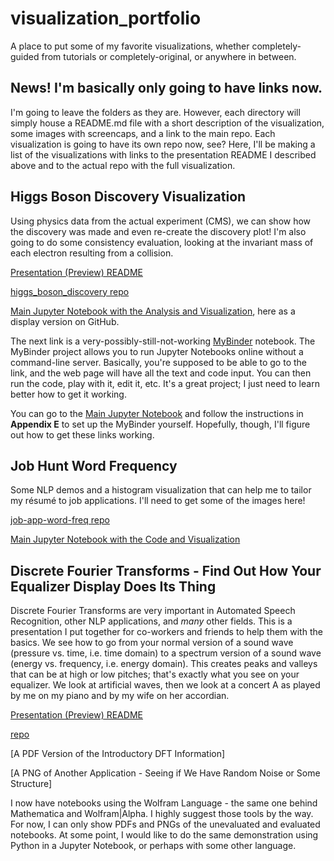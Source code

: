 # visualization_portfolio
A place to put some of my favorite visualizations, whether completely-guided from tutorials or completely-original, or anywhere in between.

## News! I'm basically only going to have links now.

I'm going to leave the folders as they are. However, each directory will simply house a README.md file with a short description of the visualization, some images with screencaps, and a link to the main repo. Each visualization is going to have its own repo now, see? Here, I'll be making a list of the visualizations with links to the presentation README I described above and to the actual repo with the full visualization.


## Higgs Boson Discovery Visualization

Using physics data from the actual experiment (CMS), we can show how the discovery was made and even re-create the discovery plot! I'm also going to do some consistency evaluation, looking at the invariant mass of each electron resulting from a collision.

[Presentation (Preview) README](https://github.com/bballdave025/visualization_portfolio/tree/main/higgs_boson#readme)

[higgs_boson_discovery repo](https://github.com/bballdave025/higgs_boson_visualized/)

[Main Jupyter Notebook with the Analysis and Visualization](https://github.com/bballdave025/higgs_boson_visualized/blob/main/Higgs_Boson_Discovery_Visualization.ipynb), here as a display version on GitHub.

The next link is a very-possibly-still-not-working [MyBinder](https://mybinder.org/) notebook. The MyBinder project allows you to run Jupyter Notebooks online without a command-line server. Basically, you're supposed to be able to go to the link, and the web page will have all the text and code input. You can then run the code, play with it, edit it, etc. It's a great project; I just need to learn better how to get it working.

You can go to the [Main Jupyter Notebook](https://github.com/bballdave025/higgs_boson_visualized/blob/main/Higgs_Boson_Discovery_Visualization.ipynb) and follow the instructions in **Appendix E** to set up the MyBinder yourself. Hopefully, though, I'll figure out how to get these links working.


## Job Hunt Word Frequency

Some NLP demos and a histogram visualization that can help me to tailor my résumé to job applications. I'll need to get some of the images here!

[job-app-word-freq repo](https://github.com/bballdave025/job-app-word-freq/)

[Main Jupyter Notebook with the Code and Visualization](https://mybinder.org/v2/gh/bballdave025/job-app-word-freq/main?labpath=A_02nd_NLPPresentationJobHunt_DemoWordFreq.ipynb)


## Discrete Fourier Transforms - Find Out How Your Equalizer Display Does Its Thing

Discrete Fourier Transforms are very important in Automated Speech Recognition, other NLP applications, and _many_ other fields. This is a presentation I put together for co-workers and friends to help them with the basics. We see how to go from your normal version of a sound wave (pressure vs. time, i.e. time domain) to a spectrum version of a sound wave (energy vs. frequency, i.e. energy domain). This creates peaks and valleys that can be at high or low pitches; that's exactly what you see on your equalizer. We look at artificial waves, then we look at a concert A as played by me on my piano and by my wife on her accordian.

[Presentation (Preview) README](https://github.com/bballdave025/visualization_portfolio/tree/main/english_gorf#readme)

[ repo](https://github.com/bballdave025/higgs_boson_visualized/)

[A PDF Version of the Introductory DFT Information]

[A PNG of Another Application - Seeing if We Have Random Noise or Some Structure]

I now have notebooks using the Wolfram Language - the same one behind Mathematica and Wolfram|Alpha. I highly suggest those tools by the way. For now, I can only show PDFs and PNGs of the unevaluated and evaluated notebooks. At some point, I would like to do the same demonstration using Python in a Jupyter Notebook, or perhaps with some other language.
